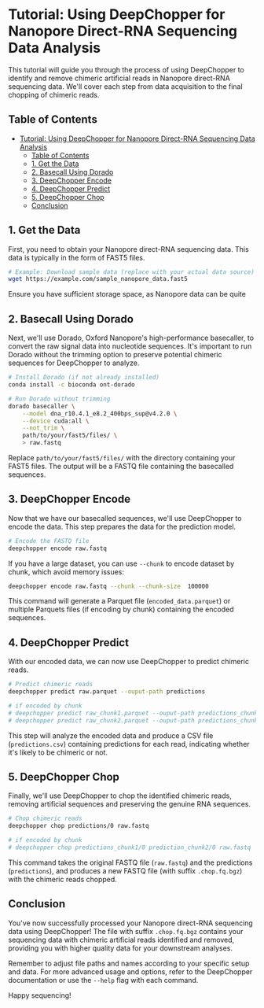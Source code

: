 # Tutorial: Using DeepChopper for Nanopore Direct-RNA Sequencing Data Analysis

This tutorial will guide you through the process of using DeepChopper to identify and remove chimeric artificial reads in Nanopore direct-RNA sequencing data. We'll cover each step from data acquisition to the final chopping of chimeric reads.

## Table of Contents

- [Tutorial: Using DeepChopper for Nanopore Direct-RNA Sequencing Data Analysis](#tutorial-using-deepchopper-for-nanopore-direct-rna-sequencing-data-analysis)
  - [Table of Contents](#table-of-contents)
  - [1. Get the Data](#1-get-the-data)
  - [2. Basecall Using Dorado](#2-basecall-using-dorado)
  - [3. DeepChopper Encode](#3-deepchopper-encode)
  - [4. DeepChopper Predict](#4-deepchopper-predict)
  - [5. DeepChopper Chop](#5-deepchopper-chop)
  - [Conclusion](#conclusion)

## 1. Get the Data

First, you need to obtain your Nanopore direct-RNA sequencing data. This data is typically in the form of FAST5 files.

```bash
# Example: Download sample data (replace with your actual data source)
wget https://example.com/sample_nanopore_data.fast5
```

Ensure you have sufficient storage space, as Nanopore data can be quite

## 2. Basecall Using Dorado

Next, we'll use Dorado, Oxford Nanopore's high-performance basecaller, to convert the raw signal data into nucleotide sequences.
It's important to run Dorado without the trimming option to preserve potential chimeric sequences for DeepChopper to analyze.

```bash
# Install Dorado (if not already installed)
conda install -c bioconda ont-dorado

# Run Dorado without trimming
dorado basecaller \
    --model dna_r10.4.1_e8.2_400bps_sup@v4.2.0 \
    --device cuda:all \
    --not_trim \
    path/to/your/fast5/files/ \
    > raw.fastq
```

Replace `path/to/your/fast5/files/` with the directory containing your FAST5 files.
The output will be a FASTQ file containing the basecalled sequences.

## 3. DeepChopper Encode

Now that we have our basecalled sequences, we'll use DeepChopper to encode the data.
This step prepares the data for the prediction model.

```bash
# Encode the FASTQ file
deepchopper encode raw.fastq
```

If you have a large dataset, you can use `--chunk` to encode dataset by chunk, which avoid memory issues:

```bash
deepchopper encode raw.fastq --chunk --chunk-size  100000
```

This command will generate a Parquet file (`encoded_data.parquet`) or multiple Parquets files (if encoding by chunk) containing the encoded sequences.

## 4. DeepChopper Predict

With our encoded data, we can now use DeepChopper to predict chimeric reads.

```bash
# Predict chimeric reads
deepchopper predict raw.parquet --ouput-path predictions

# if encoded by chunk 
# deepchopper predict raw_chunk1.parquet --ouput-path predictions_chunk1 
# deepchopper predict raw_chunk2.parquet --ouput-path predictions_chunk2 
```

This step will analyze the encoded data and produce a CSV file (`predictions.csv`) containing predictions for each read, indicating whether it's likely to be chimeric or not.

## 5. DeepChopper Chop

Finally, we'll use DeepChopper to chop the identified chimeric reads, removing artificial sequences and preserving the genuine RNA sequences.

```bash
# Chop chimeric reads
deepchopper chop predictions/0 raw.fastq

# if encoded by chunk
# deepchopper chop predictions_chunk1/0 prediction_chunk2/0 raw.fastq
```

This command takes the original FASTQ file (`raw.fastq`) and the predictions (`predictions`), and produces a new FASTQ file (with suffix `.chop.fq.bgz`) with the chimeric reads chopped.

## Conclusion

You've now successfully processed your Nanopore direct-RNA sequencing data using DeepChopper!
The file with suffix `.chop.fq.bgz` contains your sequencing data with chimeric artificial reads identified and removed, providing you with higher quality data for your downstream analyses.

Remember to adjust file paths and names according to your specific setup and data.
For more advanced usage and options, refer to the DeepChopper documentation or use the `--help` flag with each command.

Happy sequencing!
